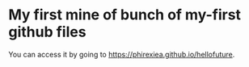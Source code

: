 # My first mine of bunch of my-first github files

You can access it by going to https://phirexiea.github.io/hellofuture.
